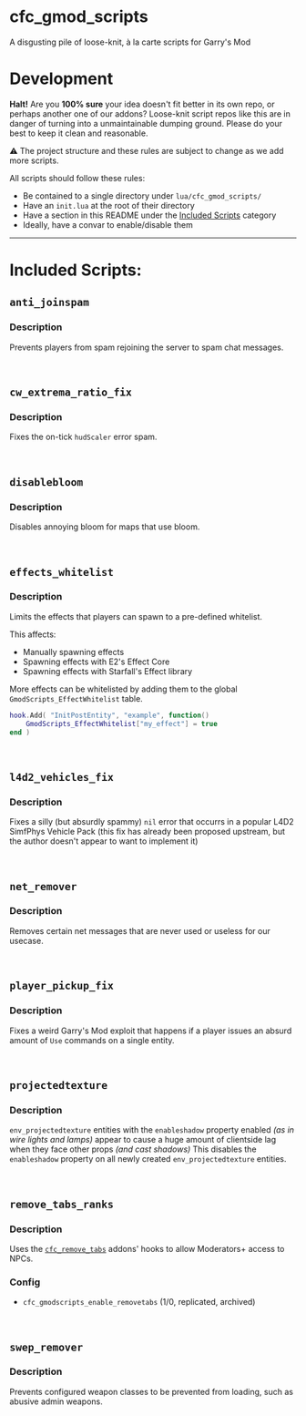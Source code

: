 # cfc_gmod_scripts
A disgusting pile of loose-knit, à la carte scripts for Garry's Mod

# Development
**Halt!**
Are you **100% sure** your idea doesn't fit better in its own repo, or perhaps another one of our addons?
Loose-knit script repos like this are in danger of turning into a unmaintainable dumping ground. Please do your best to keep it clean and reasonable.


⚠️ The project structure and these rules are subject to change as we add more scripts.

All scripts should follow these rules:
 - Be contained to a single directory under `lua/cfc_gmod_scripts/`
 - Have an `init.lua` at the root of their directory
 - Have a section in this README under the [Included Scripts](#included-scripts) category
 - Ideally, have a convar to enable/disable them

---

# Included Scripts:

## `anti_joinspam`

### Description
Prevents players from spam rejoining the server to spam chat messages.

<br>


## `cw_extrema_ratio_fix`

### Description
Fixes the on-tick `hudScaler` error spam.

<br>


## `disablebloom`

### Description
Disables annoying bloom for maps that use bloom.

<br>


## `effects_whitelist`

### Description
Limits the effects that players can spawn to a pre-defined whitelist.

This affects:
- Manually spawning effects
- Spawning effects with E2's Effect Core
- Spawning effects with Starfall's Effect library

More effects can be whitelisted by adding them to the global `GmodScripts_EffectWhitelist` table.
```lua
hook.Add( "InitPostEntity", "example", function()
    GmodScripts_EffectWhitelist["my_effect"] = true
end )
```

<br>


## `l4d2_vehicles_fix`

### Description
Fixes a silly (but absurdly spammy) `nil` error that occurrs in a popular L4D2 SimfPhys Vehicle Pack (this fix has already been proposed upstream, but the author doesn't appear to want to implement it)

<br>


## `net_remover`

### Description
Removes certain net messages that are never used or useless for our usecase.

<br>


## `player_pickup_fix`

### Description
Fixes a weird Garry's Mod exploit that happens if a player issues an absurd amount of `Use` commands on a single entity.

<br>


## `projectedtexture`

### Description
`env_projectedtexture` entities with the `enableshadow` property enabled _(as in wire lights and lamps)_ appear to cause a huge amount of clientside lag when they face other props _(and cast shadows)_
This disables the `enableshadow` property on all newly created `env_projectedtexture` entities.

<br>


## `remove_tabs_ranks`

### Description
Uses the [`cfc_remove_tabs`](https://github.com/CFC-Servers/cfc_remove_tabs) addons' hooks to allow Moderators+ access to NPCs.

### Config
- `cfc_gmodscripts_enable_removetabs` (1/0, replicated, archived)

<br>


## `swep_remover`

### Description
Prevents configured weapon classes to be prevented from loading, such as abusive admin weapons.

<br>


